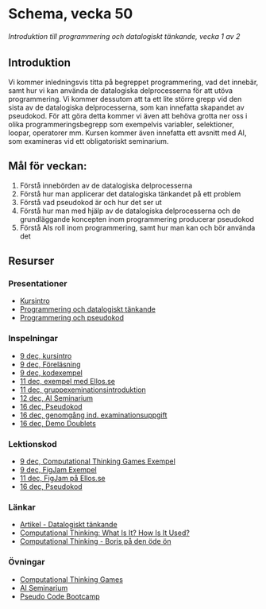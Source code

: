 # Schema, vecka 50
###### Introduktion till programmering och datalogiskt tänkande, vecka 1 av 2

## Introduktion

Vi kommer inledningsvis titta på begreppet programmering, vad det innebär, samt hur vi kan använda de datalogiska delprocesserna för att utöva programmering. Vi kommer dessutom att ta ett lite större grepp vid den sista av de datalogiska delprocesserna, som kan innefatta skapandet av pseudokod. För att göra detta kommer vi även att behöva grotta ner oss i olika programmeringsbegrepp som exempelvis variabler, selektioner, loopar, operatorer mm. Kursen kommer även innefatta ett avsnitt med AI, som examineras vid ett obligatoriskt seminarium.

## Mål för veckan:
1. Förstå innebörden av de datalogiska delprocesserna
2. Förstå hur man applicerar det datalogiska tänkandet på ett problem
3. Förstå vad pseudokod är och hur det ser ut
4. Förstå hur man med hjälp av de datalogiska delprocesserna och de grundläggande koncepten inom programmering producerar pseudokod
5. Förstå AIs roll inom programmering, samt hur man kan och bör använda det

## Resurser

### Presentationer

* [Kursintro](https://docs.google.com/presentation/d/1gKkNsgWH5oKPzhSoPRT1gDkMVkxHtGi1/edit?usp=sharing&ouid=117251319654116712560&rtpof=true&sd=true)
* [Programmering och datalogiskt tänkande](https://docs.google.com/presentation/d/1OUtxmCEAG59hPvqviQFK6MSuNVMCoWry/edit?usp=sharing&ouid=117251319654116712560&rtpof=true&sd=true)
* [Programmering och pseudokod](https://docs.google.com/presentation/d/1IIkCNn5GD13MqIY3rDEvt-golAhnRd87/edit?usp=sharing&ouid=117251319654116712560&rtpof=true&sd=true)

### Inspelningar

* [9 dec, kursintro](https://funet.sharepoint.com/:v:/s/FrontendutvecklareYH-Fe24Karlstad-Arvika/Ee07aVMteX5Knj8FWvPW7FoBG2epcEcTkXiOotFdF3cXGw?e=kIkXWu)
* [9 dec, Föreläsning](https://funet.sharepoint.com/:v:/s/FrontendutvecklareYH-Fe24Karlstad-Arvika/EXHlcw2LNB5FouUH1pF-pg0BUN67zd7QKW8QghNY3QIYYA?e=n0AAnq)
* [9 dec, kodexempel](https://funet.sharepoint.com/:v:/s/FrontendutvecklareYH-Fe24Karlstad-Arvika/EUy8ns51AxJHv3W9Be12xjwB2DVYT02bajxAHgCC6vPtow?e=bukQZa)
* [11 dec, exempel med Ellos.se](https://funet.sharepoint.com/:v:/s/FrontendutvecklareYH-Fe24Karlstad-Arvika/EdOJl_57sx1MsrWoT3jVvWMBRZMMBs-3QKFoVca9vGH0Vg?e=ZORoH8)
* [11 dec, gruppexeminationsintroduktion](https://funet.sharepoint.com/:v:/s/FrontendutvecklareYH-Fe24Karlstad-Arvika/Eak6WxY1yBNOgy2pcnL1Qd0BYdvuNJDFWJc4b05R7cwqTQ?e=k0N49j)
* [12 dec, AI Seminarium](https://funet.sharepoint.com/:v:/s/FrontendutvecklareYH-Fe24Karlstad-Arvika/Ed2zg7_Fc2FEiDFIpZJQE4QBdHbCJu15T78K3D5EktVgag?e=1Q9EaF)
* [16 dec, Pseudokod](https://funet.sharepoint.com/:v:/s/FrontendutvecklareYH-Fe24Karlstad-Arvika/EbRlPN063_RBrHkB3jtIOBYBZ-dUzxLEJChzSPu2TFdwsg?e=4aM6dH)
* [16 dec, genomgång ind. examinationsuppgift](https://funet.sharepoint.com/:v:/s/FrontendutvecklareYH-Fe24Karlstad-Arvika/Eac3ebFG6j5Irc5MiosKs9MB7uZixCLb-7Uy8KZi0-RM0A?e=4LDzaE)
* [16 dec, Demo Doublets](https://funet.sharepoint.com/:v:/s/FrontendutvecklareYH-Fe24Karlstad-Arvika/EdtrzB25nrlCkU7wmh0M2wsB90nHn6CKniXoOy2ykww0AA?e=fuWQu2)

### Lektionskod

* [9 dec, Computational Thinking Games Exempel](https://github.com/fu-comp-thinking-fe24/lecture-9-dec-comp-thinking/tree/main)
* [9 dec, FigJam Exempel](https://www.figma.com/board/wetCd9hxb4eG0igB4rMAnx/Untitled?node-id=0-1&t=E1ufTLMcDvT7zzEX-1)
* [11 dec, FigJam på Ellos.se](https://www.figma.com/board/tBESqAOKnggUrgo08iyT0g/Untitled?node-id=0-1&t=7DoAwsES5SSn3q4r-1)
* [16 dec, Pseudokod](https://github.com/fu-comp-thinking-fe24/lecture-15-dec-pseudo-code)

### Länkar

* [Artikel - Datalogiskt tänkande](https://digiteket.se/kurs/du-kan-redan-datalogiskt-tankande/datalogiskt-tankande-en-definition-951.5dd26d30739ef8.20075132/)
* [Computational Thinking: What Is It? How Is It Used?](https://www.youtube.com/watch?v=qbnTZCj0ugI)
* [Computational Thinking - Boris på den öde ön](https://www.youtube.com/watch?v=dHWmnayy8MY)

### Övningar

* [Computational Thinking Games](https://github.com/fu-comp-thinking-fe24/exercise-computational-thinking-games)
* [AI Seminarium](https://github.com/fu-comp-thinking-fe24/exercise-ai-seminar)
* [Pseudo Code Bootcamp](https://github.com/fu-comp-thinking-fe24/exercise-pseudo-code)

